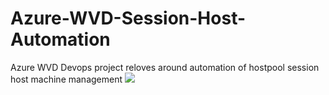 # Azure-WVD-Session-Host-Automation
Azure WVD Devops project reloves around automation of hostpool session host machine management
<a href="https://portal.azure.com/#create/Microsoft.Template/uri/https%3A%2F%2Fraw.githubusercontent.com%2Fkhanasif1%2FAzure-WVD-Session-Host-Automation%2Fmaster%2FAzure-WVD%2FWVDTemplates%2FWVD-NewHost%2FARM%2Fazuredeploy.json" target="_blank">
  <img src="https://aka.ms/deploytoazurebutton"/>
</a>
